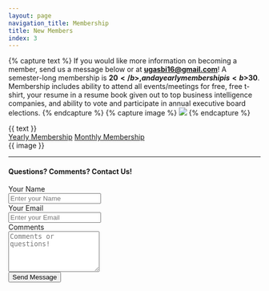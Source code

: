 ```yaml
---
layout: page
navigation_title: Membership
title: New Members
index: 3
---
```

{% capture text %}
<span>
    If you would like more information on becoming a member, send us a message below or at <b>ugasbi16@gmail.com</b>! A semester-long membership is <b>$20</b>, and a yearly membership is <b>$30</b>. Membership includes ability to attend all events/meetings for free, free t-shirt, your resume in a resume book given out to top business intelligence companies, and ability to vote and participate in annual executive board elections.
</span>
{% endcapture %}
{% capture image %}
<img src="http://ugasbi.weebly.com/uploads/8/0/8/1/80816214/14067771-1755717001350266-5769605577768963058-o-orig_orig.jpg">
{% endcapture %}
<div class="row">
<div class="col-md-6 col-sm-12">
{{ text }}
<div class="col-md-12">
    <a class="btn btn-success btn-lg btn-block" href="http://ev11.evenue.net/cgi-bin/ncommerce3/SEGetEventInfo?ticketCode=GS%3AUGAARTS%3ATATE1617%3ASBIMDY%3A&linkID=ta-ugaarts&shopperContext=&pc=&caller=&appCode=&groupCode=PAY&cgc=">Yearly Membership</a>
    <a class="btn btn-info btn-lg btn-block" href="http://ev11.evenue.net/cgi-bin/ncommerce3/SEGetEventInfo?ticketCode=GS%3AUGAARTS%3ATATE1617%3ASBIMDS%3A&linkID=ta-ugaarts&shopperContext=&pc=&caller=&appCode=&groupCode=PAY&cgc=">Monthly Membership</a>
</div>
</div>
<div class="col-md-6 col-sm-12 sm-offset">
{{ image }}
</div>
</div>

<div class="row">
    <hr />
    <div class="col-md-12 col-sm-12">
    <h4 class="center">Questions? Comments? Contact Us!</h4>
    <form action="https://getsimpleform.com/messages?form_api_token=bd935738dde5d3606ce553ff3922d30e" method="post">
    <input type='hidden' name='redirect_to' value='{{ site.url }}'>
        <div class="form-group">
            <label for="name" class="cols-sm-2 control-label">Your Name</label>
            <div class="cols-sm-10">
                <div class="input-group">
                    <span class="input-group-addon"><i class="fa fa-user fa" aria-hidden="true"></i></span>
                    <input type="text" class="form-control" name="name" id="name"  placeholder="Enter your Name"/>
                </div>
            </div>
        </div>
        <div class="form-group">
            <label for="email" class="cols-sm-2 control-label">Your Email</label>
            <div class="cols-sm-10">
                <div class="input-group">
                    <span class="input-group-addon"><i class="fa fa-envelope fa" aria-hidden="true"></i></span>
                    <input type="text" class="form-control" name="email" id="email"  placeholder="Enter your Email"/>
                </div>
            </div>
        </div>
        <div class="form-group">
            <label for="comments" class="cols-sm-2 control-label">Comments</label>
            <div class="cols-sm-10">
                <div class="input-group">
                    <span class="input-group-addon"><i class="fa fa-users fa" aria-hidden="true"></i></span>
                    <textarea class="form-control" name="comments" id="comments"  placeholder="Comments or questions!" rows="5"></textarea>
                </div>
            </div>
        </div>
        <div class="form-group ">
            <input class="btn btn-primary btn-lg btn-block login-button" type='submit' value='Send Message' />
        </div>  
    </form>
</div>
</div>